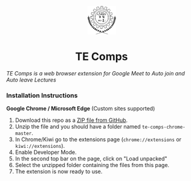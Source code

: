 <p align="center">
  <img src="https://github.com/rushiranpise/tecomps/blob/master/icon.svg" width="75" height="75"/>
</p>

<h1 align="center">TE Comps</h1>

*TE Comps is a web browser extension for Google Meet to Auto join and Auto leave Lectures*

### Installation Instructions
**Google Chrome / Microsoft Edge** (Custom sites supported)
1. Download this repo as a [ZIP file from GitHub](https://github.com/rushiranpise/tecomps/archive/master.zip).
1. Unzip the file and you should have a folder named `te-comps-chrome-master`.
1. In Chrome/Kiwi go to the extensions page (`chrome://extensions` or `kiwi://extensions`).
1. Enable Developer Mode.
1. In the second top bar on the page, click on "Load unpacked"
1. Select the unzipped folder containing the files from this page.
1. The extension is now ready to use.
